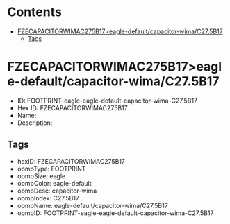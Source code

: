 



Contents
========

* [FZECAPACITORWIMAC275B17>eagle-default/capacitor-wima/C27.5B17](#fzecapacitorwimac275b17eagle-defaultcapacitor-wimac275b17)
	* [Tags](#tags)

# FZECAPACITORWIMAC275B17>eagle-default/capacitor-wima/C27.5B17

- ID: FOOTPRINT-eagle-eagle-default-capacitor-wima-C27.5B17
- Hex ID: FZECAPACITORWIMAC275B17
- Name: 
- Description: 

## Tags

- hexID: FZECAPACITORWIMAC275B17
- oompType: FOOTPRINT
- oompSize: eagle
- oompColor: eagle-default
- oompDesc: capacitor-wima
- oompIndex: C27.5B17
- oompName: eagle-default/capacitor-wima/C27.5B17
- oompID: FOOTPRINT-eagle-eagle-default-capacitor-wima-C27.5B17
